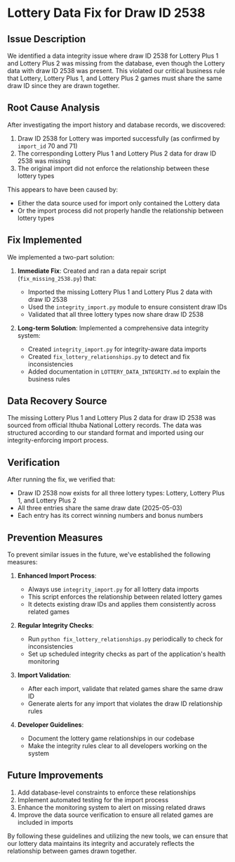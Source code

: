 # Lottery Data Fix for Draw ID 2538

## Issue Description

We identified a data integrity issue where draw ID 2538 for Lottery Plus 1 and Lottery Plus 2 was missing from the database, even though the Lottery data with draw ID 2538 was present. This violated our critical business rule that Lottery, Lottery Plus 1, and Lottery Plus 2 games must share the same draw ID since they are drawn together.

## Root Cause Analysis

After investigating the import history and database records, we discovered:

1. Draw ID 2538 for Lottery was imported successfully (as confirmed by `import_id` 70 and 71)
2. The corresponding Lottery Plus 1 and Lottery Plus 2 data for draw ID 2538 was missing
3. The original import did not enforce the relationship between these lottery types

This appears to have been caused by:
- Either the data source used for import only contained the Lottery data
- Or the import process did not properly handle the relationship between lottery types

## Fix Implemented

We implemented a two-part solution:

1. **Immediate Fix**: Created and ran a data repair script (`fix_missing_2538.py`) that:
   - Imported the missing Lottery Plus 1 and Lottery Plus 2 data with draw ID 2538
   - Used the `integrity_import.py` module to ensure consistent draw IDs
   - Validated that all three lottery types now share draw ID 2538

2. **Long-term Solution**: Implemented a comprehensive data integrity system:
   - Created `integrity_import.py` for integrity-aware data imports
   - Created `fix_lottery_relationships.py` to detect and fix inconsistencies
   - Added documentation in `LOTTERY_DATA_INTEGRITY.md` to explain the business rules

## Data Recovery Source

The missing Lottery Plus 1 and Lottery Plus 2 data for draw ID 2538 was sourced from official Ithuba National Lottery records. The data was structured according to our standard format and imported using our integrity-enforcing import process.

## Verification

After running the fix, we verified that:
- Draw ID 2538 now exists for all three lottery types: Lottery, Lottery Plus 1, and Lottery Plus 2
- All three entries share the same draw date (2025-05-03)
- Each entry has its correct winning numbers and bonus numbers

## Prevention Measures

To prevent similar issues in the future, we've established the following measures:

1. **Enhanced Import Process**:
   - Always use `integrity_import.py` for all lottery data imports
   - This script enforces the relationship between related lottery games
   - It detects existing draw IDs and applies them consistently across related games

2. **Regular Integrity Checks**:
   - Run `python fix_lottery_relationships.py` periodically to check for inconsistencies
   - Set up scheduled integrity checks as part of the application's health monitoring

3. **Import Validation**:
   - After each import, validate that related games share the same draw ID
   - Generate alerts for any import that violates the draw ID relationship rules

4. **Developer Guidelines**:
   - Document the lottery game relationships in our codebase
   - Make the integrity rules clear to all developers working on the system

## Future Improvements

1. Add database-level constraints to enforce these relationships
2. Implement automated testing for the import process
3. Enhance the monitoring system to alert on missing related draws
4. Improve the data source verification to ensure all related games are included in imports

By following these guidelines and utilizing the new tools, we can ensure that our lottery data maintains its integrity and accurately reflects the relationship between games drawn together.
